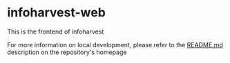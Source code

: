 # infoharvest-web

This is the frontend of infoharvest

For more information on local development, please refer to the [README.md](../README.md) description on the repository's homepage
